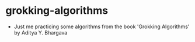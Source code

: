 # grokking-algorithms

- Just me practicing some algorithms from the book 'Grokking Algorithms' by Aditya Y. Bhargava